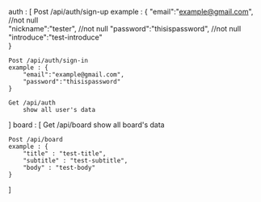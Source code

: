auth : [
    Post /api/auth/sign-up
    example : {
        "email":"example@gmail.com",    //not null   
        "nickname":"tester",            //not null
        "password":"thisispassword",    //not null
        "introduce":"test-introduce"    
    }

    Post /api/auth/sign-in
    example : {
        "email":"example@gmail.com",
        "password":"thisispassword"
    }

    Get /api/auth
        show all user's data
]
board : [
    Get /api/board
        show all board's data
    
    Post /api/board
    example : {
        "title" : "test-title",
        "subtitle" : "test-subtitle",
        "body" : "test-body"
    }
]